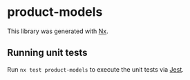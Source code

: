 # product-models

This library was generated with [Nx](https://nx.dev).

## Running unit tests

Run `nx test product-models` to execute the unit tests via [Jest](https://jestjs.io).
